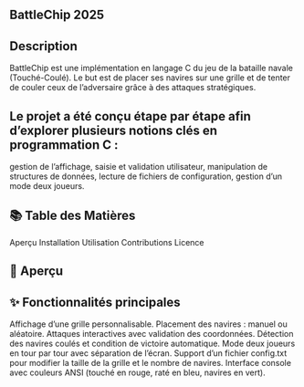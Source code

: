 ## BattleChip 2025
## Description

BattleChip est une implémentation en langage C du jeu de la bataille navale (Touché-Coulé).
Le but est de placer ses navires sur une grille et de tenter de couler ceux de l’adversaire grâce à des attaques stratégiques.

## Le projet a été conçu étape par étape afin d’explorer plusieurs notions clés en programmation C :

gestion de l’affichage,
saisie et validation utilisateur,
manipulation de structures de données,
lecture de fichiers de configuration,
gestion d’un mode deux joueurs.

## 📚 Table des Matières

Aperçu
Installation
Utilisation
Contributions
Licence

## 🔎 Aperçu
## ✨ Fonctionnalités principales

Affichage d’une grille personnalisable.
Placement des navires : manuel ou aléatoire.
Attaques interactives avec validation des coordonnées.
Détection des navires coulés et condition de victoire automatique.
Mode deux joueurs en tour par tour avec séparation de l’écran.
Support d’un fichier config.txt pour modifier la taille de la grille et le nombre de navires.
Interface console avec couleurs ANSI (touché en rouge, raté en bleu, navires en vert).
